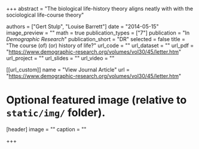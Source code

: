 +++
abstract = "The biological life-history theory aligns neatly with with the sociological life-course theory"

authors = ["Gert Stulp", "Louise Barrett"]
date = "2014-05-15"
image_preview = ""
math = true
publication_types = ["7"]
publication = "In *Demographic Research*"
publication_short = "DR"
selected = false
title = "The course (of) (or) history of life?"
url_code = ""
url_dataset = ""
url_pdf = "https://www.demographic-research.org/volumes/vol30/45/letter.htm"
url_project = ""
url_slides = ""
url_video = ""

[[url_custom]]
name = "View Journal Article"
url = "https://www.demographic-research.org/volumes/vol30/45/letter.htm"

# Optional featured image (relative to `static/img/` folder).
[header]
image = ""
caption = ""

+++
